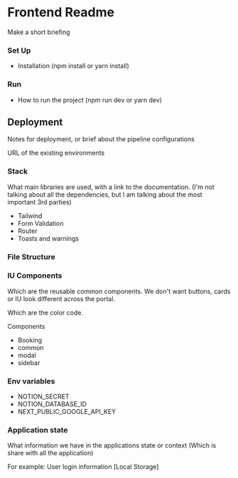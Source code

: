 # Frontend Readme

Make a short briefing

### Set Up

- Installation (npm install or yarn install)

### Run

- How to run the project (npm run dev or yarn dev)

## Deployment

Notes for deployment, or brief about the pipeline configurations

URL of the existing environments

### Stack

What main libraries are used, with a link to the documentation. (I'm not talking about all the dependencies, but I am talking about the most important 3rd parties)

- Tailwind
- Form Validation
- Router
- Toasts and warnings

### File Structure


### IU Components

Which are the reusable common components. We don't want buttons, cards or IU look different across the portal.

Which are the color code. 

Components
 - Booking
 - common
 - modal
 - sidebar

### Env variables
 - NOTION_SECRET
 - NOTION_DATABASE_ID
 - NEXT_PUBLIC_GOOGLE_API_KEY

### Application state

What information we have in the applications state or context (Which is share with all the application)

For example: User login information [Local Storage]